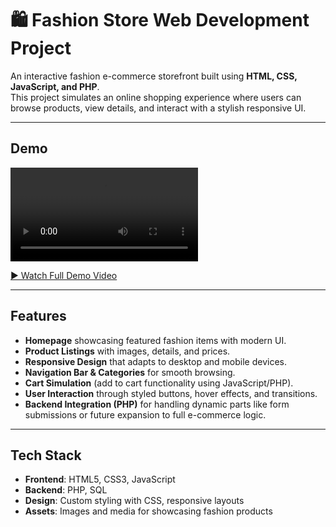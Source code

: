 # 🛍️ Fashion Store Web Development Project

An interactive fashion e-commerce storefront built using **HTML, CSS, JavaScript, and PHP**.  
This project simulates an online shopping experience where users can browse products, view details, and interact with a stylish responsive UI.

---

## Demo
![Demo](fashionstore-gif.mp4)

[▶️ Watch Full Demo Video](fashion%20store.mp4)


---

## Features

- **Homepage** showcasing featured fashion items with modern UI.
- **Product Listings** with images, details, and prices.
- **Responsive Design** that adapts to desktop and mobile devices.
- **Navigation Bar & Categories** for smooth browsing.
- **Cart Simulation** (add to cart functionality using JavaScript/PHP).
- **User Interaction** through styled buttons, hover effects, and transitions.
- **Backend Integration (PHP)** for handling dynamic parts like form submissions or future expansion to full e-commerce logic.

---

## Tech Stack

- **Frontend**: HTML5, CSS3, JavaScript  
- **Backend**: PHP, SQL  
- **Design**: Custom styling with CSS, responsive layouts  
- **Assets**: Images and media for showcasing fashion products  
